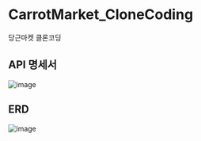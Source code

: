 # CarrotMarket_CloneCoding
당근마켓 클론코딩

## API 명세서
![image](https://user-images.githubusercontent.com/76817418/197801823-11425d32-5559-49da-8d60-c4acc9ab5b8e.png)

## ERD 
![image](https://user-images.githubusercontent.com/76817418/197801915-0c56b00d-d211-4076-93ca-b1d54a310850.png)
